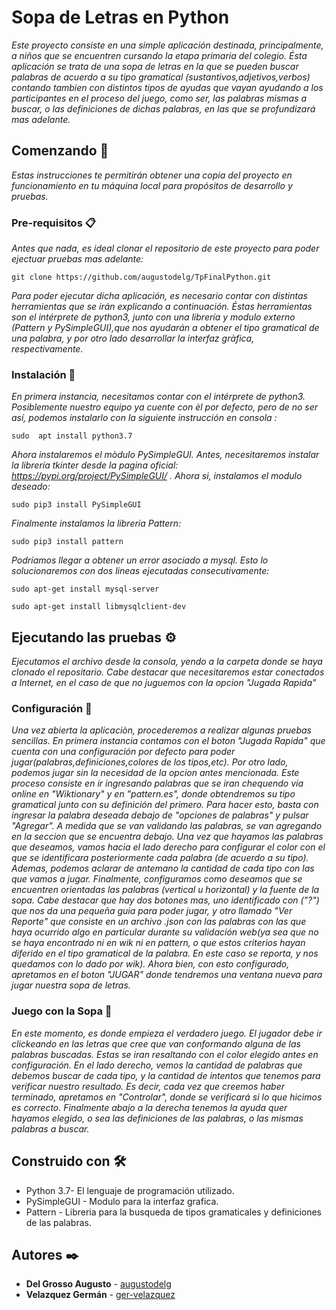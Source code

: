  # Sopa de Letras en Python

_Este proyecto consiste en una simple aplicación destinada, principalmente, a niños que se encuentren cursando la etapa primaria del colegio. Ésta aplicación se trata de una sopa de letras en la que se pueden buscar palabras de acuerdo a su tipo gramatical (sustantivos,adjetivos,verbos) contando tambien con distintos tipos de ayudas que vayan ayudando a los participantes en el proceso del juego, como ser, las palabras mismas a buscar, o las definiciones de dichas palabras, en las que se profundizará mas adelante._ 

## Comenzando 🚀

_Estas instrucciones te permitirán obtener una copia del proyecto en funcionamiento en tu máquina local para propósitos de desarrollo y pruebas._

### Pre-requisitos 📋

_Antes que nada, es ideal clonar el repositorio de este proyecto para poder ejectuar pruebas mas adelante:_
```
git clone https://github.com/augustodelg/TpFinalPython.git
```
_Para poder ejecutar dicha aplicación, es necesario contar con distintas herramientas que se irán explicando a continuación. Éstas herramientas son el intérprete de python3, junto con una librería y modulo externo (Pattern y PySimpleGUI),que nos ayudarán a obtener el tipo gramatical de una palabra, y por otro lado desarrollar la interfaz gràfica, respectivamente._

### Instalación 🔧

_En primera instancia, necesitamos contar con el intérprete de python3. Posiblemente nuestro equipo ya cuente con èl por defecto, pero de no ser así, podemos instalarlo con la siguiente instrucción en consola :_

```
sudo  apt install python3.7
```

_Ahora instalaremos el mòdulo PySimpleGUI. Antes, necesitaremos instalar la librería tkinter desde la pagina oficial: https://pypi.org/project/PySimpleGUI/ . Ahora si, instalamos el modulo deseado:_

```
sudo pip3 install PySimpleGUI
```
_Finalmente instalamos la librería Pattern:_
```
sudo pip3 install pattern
```
_Podríamos llegar a obtener un error asociado a mysql. Esto lo solucionaremos con dos lineas ejecutadas consecutivamente:_

```
sudo apt-get install mysql-server
```

```
sudo apt-get install libmysqlclient-dev
```

## Ejecutando las pruebas ⚙️

_Ejecutamos el archivo desde la consola, yendo a la carpeta donde se haya clonado el repositario. Cabe destacar que necesitaremos estar conectados a Internet, en el caso de que no juguemos con la opcion "Jugada Rapida"_

### Configuración  📌
_Una vez abierta la aplicaciòn, procederemos a realizar algunas pruebas sencillas. En primera instancia contamos con el boton "Jugada Rapida" que cuenta con una configuración por defecto para poder jugar(palabras,definiciones,colores de los tipos,etc).
Por otro lado, podemos jugar sin la necesidad de la opcion antes mencionada. Este proceso consiste en ir ingresando palabras que se iran chequendo vía online en "Wiktionary" y en "pattern.es", donde obtendremos su tipo gramatical junto con su definición del primero. Para hacer esto, basta con ingresar la palabra deseada debajo de "opciones de palabras" y pulsar "Agregar". A medida que se van validando las palabras, se van agregando en la seccion que se encuentra debajo.
Una vez que hayamos las palabras que deseamos, vamos hacia el lado derecho para configurar el color con el que se identificara posteriormente cada palabra (de acuerdo a su tipo). Ademas, podemos aclarar de antemano la cantidad de cada tipo con las que vamos a jugar. Finalmente, configuramos como deseamos que se encuentren orientadas las palabras (vertical u horizontal) y la fuente de la sopa.
Cabe destacar que hay dos botones mas, uno identificado con ("?") que nos da una pequeña guia para poder jugar, y otro llamado "Ver Reporte" que consiste en un archivo .json con las palabras con las que haya ocurrido algo en particular durante su validación web(ya sea que no se haya encontrado ni en wik ni en pattern, o que estos criterios hayan diferido en el tipo gramatical de la palabra. En este caso se reporta, y nos quedamos con lo dado por wik).
Ahora bien, con esto configurado, apretamos en el boton "JUGAR" donde tendremos una ventana nueva para jugar nuestra sopa de letras._

### Juego con la Sopa 🔩
_En este momento, es donde empieza el verdadero juego. El jugador debe ir clickeando en las letras que cree que van conformando alguna de las palabras buscadas. Estas se iran resaltando con el color elegido antes en configuración. 
En el lado derecho, vemos la cantidad de palabras que debemos buscar de cada tipo, y la cantidad de intentos que tenemos para verificar nuestro resultado. Es decir, cada vez que creemos haber terminado, apretamos en "Controlar", donde se verificará si lo que hicimos es correcto. Finalmente abajo a la derecha tenemos la ayuda quer hayamos elegido, o sea las definiciones de las palabras, o las mismas palabras a buscar._



## Construido con 🛠️

* Python 3.7- El lenguaje de programación utilizado.
* PySimpleGUI - Modulo para la interfaz grafica.
* Pattern - Libreria para la busqueda de tipos gramaticales y definiciones de las palabras.


## Autores ✒️


* **Del Grosso Augusto** - [augustodelg](https://github.com/augustodelg)
* **Velazquez Germán**  - [ger-velazquez](https://github.com/ger-velazquez)


